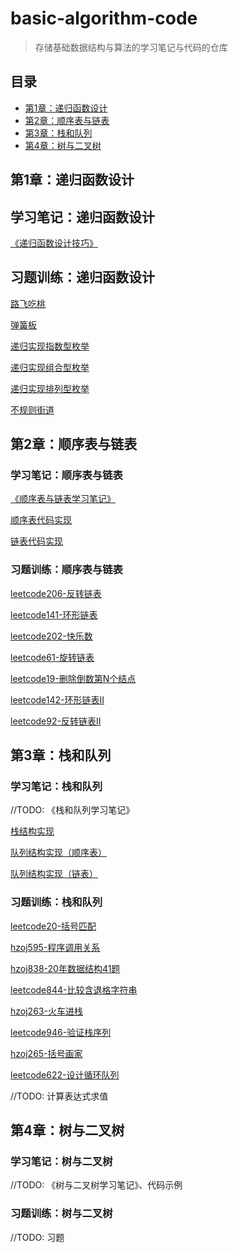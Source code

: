 # basic-algorithm-code
> 存储基础数据结构与算法的学习笔记与代码的仓库


## 目录

- [第1章：递归函数设计](##第1章：递归函数设计)
- [第2章：顺序表与链表](##第2章：顺序表与链表)
- [第3章：栈和队列](##第3章：栈和队列)
- [第4章：树与二叉树](##第4章：树与二叉树)
## 第1章：递归函数设计

## 学习笔记：递归函数设计

[《递归函数设计技巧》](https://blog.csdn.net/qq_53652592/article/details/140029174?csdn_share_tail=%7B%22type%22%3A%22blog%22%2C%22rType%22%3A%22article%22%2C%22rId%22%3A%22140029174%22%2C%22source%22%3A%22qq_53652592%22%7D)

## 习题训练：递归函数设计

[路飞吃桃](01.递归函数设计/01.hzoj184_路飞吃桃.cpp)

[弹簧板](01.递归函数设计/02.hzoj186_弹簧版.cpp)

[递归实现指数型枚举](01.递归函数设计/03.hzoj235-递归实现指数型枚举.cpp)

[递归实现组合型枚举](01.递归函数设计/04.hzoj236-递归实现组合型枚举.cpp)

[递归实现排列型枚举](01.递归函数设计/05.hzoj237-递归实现排列型枚举.cpp)

[不规则街道](01.递归函数设计/06.hzoj239-不规则街道.cpp)

## 第2章：顺序表与链表

### 学习笔记：顺序表与链表
[《顺序表与链表学习笔记》](https://blog.csdn.net/qq_53652592/article/details/140055591?csdn_share_tail=%7B%22type%22%3A%22blog%22%2C%22rType%22%3A%22article%22%2C%22rId%22%3A%22140055591%22%2C%22source%22%3A%22qq_53652592%22%7D)

[顺序表代码实现](02.顺序表与链表/01.vector.cpp)

[链表代码实现](02.顺序表与链表/02.linklist.cpp)
### 习题训练：顺序表与链表

[leetcode206-反转链表](02.顺序表与链表/03.leetcode206-反转链表.cpp)

[leetcode141-环形链表](02.顺序表与链表/04.leetcode141-环形链表.cpp)

[leetcode202-快乐数](02.顺序表与链表/05.leetcode202-快乐数.cpp)

[leetcode61-旋转链表](02.顺序表与链表/06.leetcode61-旋转链表.cpp)

[leetcode19-删除倒数第N个结点](02.顺序表与链表/07.leetcode19-删除倒数第N个结点.cpp)

[leetcode142-环形链表II](02.顺序表与链表/08.leetcode142-环形链表II.cpp)

[leetcode92-反转链表II](02.顺序表与链表/09.leetcode92-反转链表II.cpp)

## 第3章：栈和队列

### 学习笔记：栈和队列
//TODO: 《栈和队列学习笔记》

[栈结构实现](03.栈和队列/03.stack.cpp)

[队列结构实现（顺序表）](03.栈和队列/01.queue_v.cpp)

[队列结构实现（链表）](03.栈和队列/02.queue_l.cpp)

### 习题训练：栈和队列

[leetcode20-括号匹配](03.栈和队列/04.leetcode20-括号匹配.cpp)

[hzoj595-程序调用关系](03.栈和队列/05.hzoj595-程序调用关系.cpp)

[hzoj838-20年数据结构41题](03.栈和队列/06.hzoj838-20年数据结构41题.cpp)

[leetcode844-比较含退格字符串](03.栈和队列/07.leetcode844-比较含退格字符串.cpp)

[hzoj263-火车进栈](03.栈和队列/08.hzoj263-火车进栈.cpp)

[leetcode946-验证栈序列](03.栈和队列/09.leetcode946-验证栈序列.cpp)

[hzoj265-括号画家](03.栈和队列/10.hzoj265-括号画家.cpp)

[leetcode622-设计循环队列](03.栈和队列/11.leetcode622-设计循环队列.cpp)

//TODO: 计算表达式求值

## 第4章：树与二叉树

### 学习笔记：树与二叉树

//TODO: 《树与二叉树学习笔记》、代码示例

### 习题训练：树与二叉树

//TODO: 习题
